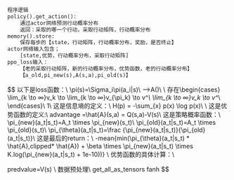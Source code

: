 

```python
程序逻辑
policy().get_action():
    通过actor网络预测行动概率分布
    返回：采取的哪一个行动，采取行动矩阵，行动概率分布
memory().store:
    保存每步的【state，行动矩阵，行动概率分布，奖励，是否终止】
actor网络输入包含；
    [state,优势，行动概率分布，采取行动矩阵]
ppo_loss输入：
    【老的采取行动矩阵，新的行动概率分布，优势函数，老的行动概率分布】
    【a_old,pi_new(s),A(s,a),pi_old(s)】
```
$$
以下是loss函数：\\
\pi(s)=\Sigma_i\pi(a_i|s)\\
-->A()\\
 \\
存在\begin{cases}
\lim_{k \to ∞}v_k \to \lim_{k \to ∞}v_{\pi_k} \to v^*\\
\lim_{k \to ∞}v_k \to v^*\\
\end{cases}\\
1\\
这是信息墒的定义：\\
H(p) = -\sum_{x} p(x) \log p(x)\\
\\
这是优势函数的定义:\\
advantage =\hat{A}(s,a) = Q(s,a)-V(s)\\
这是策略概率函数：\\
\pi_{new}(a_t|s_t)=A_t \times \pi_{new}(s_t)\\
\pi_{old}(a_t|s_t)=A_t \times \pi_{old}(s_t)\\
\pi_{\theta}(a_t|s_t)=\frac {\pi_{new}(a_t|s_t)}{\pi_{old}(a_t|s_t)}\\
这是最后的return：\\
-mean\{min(\pi_{\theta}(a_t|s_t) * \hat{A},clipped* \hat{A}) +
 \beta \times \pi_{new}(a_t|s_t) \times K.log(\pi_{new}(a_t|s_t) + 1e-10))\}
\\
优势函数的具体计算：\\

predvalue=V(s)
\\
数据预处理\\
get_all_as_tensors
fanh
$$
